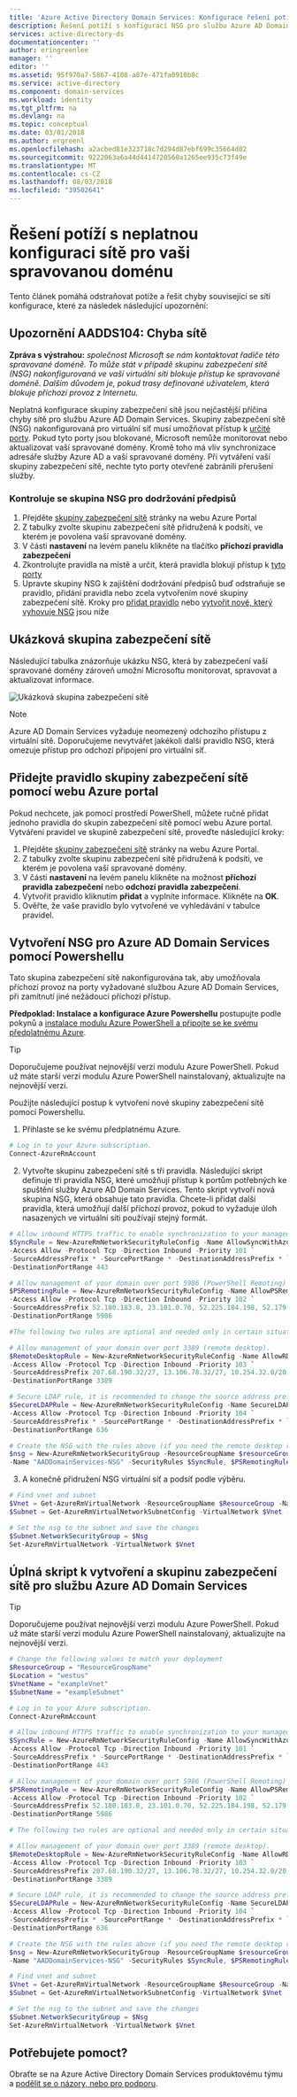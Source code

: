 ```yaml
---
title: 'Azure Active Directory Domain Services: Konfigurace řešení potíží s skupina zabezpečení sítě | Dokumentace Microsoftu'
description: Řešení potíží s konfigurací NSG pro službu Azure AD Domain Services
services: active-directory-ds
documentationcenter: ''
author: eringreenlee
manager: ''
editor: ''
ms.assetid: 95f970a7-5867-4108-a87e-471fa0910b8c
ms.service: active-directory
ms.component: domain-services
ms.workload: identity
ms.tgt_pltfrm: na
ms.devlang: na
ms.topic: conceptual
ms.date: 03/01/2018
ms.author: ergreenl
ms.openlocfilehash: a2acbed81e323718c7d294d87ebf699c35664d02
ms.sourcegitcommit: 9222063a6a44d4414720560a1265ee935c73f49e
ms.translationtype: MT
ms.contentlocale: cs-CZ
ms.lasthandoff: 08/03/2018
ms.locfileid: "39502641"
---
```

# <a name="troubleshoot-invalid-networking-configuration-for-your-managed-domain"></a>Řešení potíží s neplatnou konfiguraci sítě pro vaši spravovanou doménu
Tento článek pomáhá odstraňovat potíže a řešit chyby související se sítí konfigurace, které za následek následující upozornění:

## <a name="alert-aadds104-network-error"></a>Upozornění AADDS104: Chyba sítě
**Zpráva s výstrahou:** *společnost Microsoft se nám kontaktovat řadiče této spravované doméně. To může stát v případě skupinu zabezpečení sítě (NSG) nakonfigurovaná ve vaší virtuální síti blokuje přístup ke spravované doméně. Dalším důvodem je, pokud trasy definované uživatelem, která blokuje příchozí provoz z Internetu.*

Neplatná konfigurace skupiny zabezpečení sítě jsou nejčastější příčina chyby sítě pro službu Azure AD Domain Services. Skupiny zabezpečení sítě (NSG) nakonfigurovaná pro virtuální síť musí umožňovat přístup k [určité porty](active-directory-ds-networking.md#ports-required-for-azure-ad-domain-services). Pokud tyto porty jsou blokované, Microsoft nemůže monitorovat nebo aktualizovat vaší spravované domény. Kromě toho má vliv synchronizace adresáře služby Azure AD a vaší spravované domény. Při vytváření vaší skupiny zabezpečení sítě, nechte tyto porty otevřené zabránili přerušení služby.

### <a name="checking-your-nsg-for-compliance"></a>Kontroluje se skupina NSG pro dodržování předpisů

1. Přejděte [skupiny zabezpečení sítě](https://portal.azure.com/#blade/HubsExtension/Resources/resourceType/Microsoft.Network%2FNetworkSecurityGroups) stránky na webu Azure Portal
2. Z tabulky zvolte skupinu zabezpečení sítě přidružená k podsíti, ve kterém je povolena vaší spravované domény.
3. V části **nastavení** na levém panelu klikněte na tlačítko **příchozí pravidla zabezpečení**
4. Zkontrolujte pravidla na místě a určit, která pravidla blokují přístup k [tyto porty](active-directory-ds-networking.md#ports-required-for-azure-ad-domain-services)
5. Upravte skupiny NSG k zajištění dodržování předpisů buď odstraňuje se pravidlo, přidání pravidla nebo zcela vytvořením nové skupiny zabezpečení sítě. Kroky pro [přidat pravidlo](#add-a-rule-to-a-network-security-group-using-the-azure-portal) nebo [vytvořit nové, který vyhovuje NSG](#create-a-nsg-for-azure-ad-domain-services-using-powershell) jsou níže

## <a name="sample-nsg"></a>Ukázková skupina zabezpečení sítě
Následující tabulka znázorňuje ukázku NSG, která by zabezpečení vaší spravované domény zároveň umožní Microsoftu monitorovat, spravovat a aktualizovat informace.

![Ukázková skupina zabezpečení sítě](.\media\active-directory-domain-services-alerts\default-nsg.png)

>[!NOTE]
> Azure AD Domain Services vyžaduje neomezený odchozího přístupu z virtuální sítě. Doporučujeme nevytvářet jakékoli další pravidlo NSG, která omezuje přístup pro odchozí připojení pro virtuální síť.

## <a name="add-a-rule-to-a-network-security-group-using-the-azure-portal"></a>Přidejte pravidlo skupiny zabezpečení sítě pomocí webu Azure portal
Pokud nechcete, jak pomocí prostředí PowerShell, můžete ručně přidat jednoho pravidla do skupin zabezpečení sítě pomocí webu Azure portal. Vytváření pravidel ve skupině zabezpečení sítě, proveďte následující kroky:

1. Přejděte [skupiny zabezpečení sítě](https://portal.azure.com/#blade/HubsExtension/Resources/resourceType/Microsoft.Network%2FNetworkSecurityGroups) stránky na webu Azure Portal.
2. Z tabulky zvolte skupinu zabezpečení sítě přidružená k podsíti, ve kterém je povolena vaší spravované domény.
3. V části **nastavení** na levém panelu klikněte na možnost **příchozí pravidla zabezpečení** nebo **odchozí pravidla zabezpečení**.
4. Vytvořit pravidlo kliknutím **přidat** a vyplníte informace. Klikněte na **OK**.
5. Ověřte, že vaše pravidlo bylo vytvořené ve vyhledávání v tabulce pravidel.


## <a name="create-a-nsg-for-azure-ad-domain-services-using-powershell"></a>Vytvoření NSG pro Azure AD Domain Services pomocí Powershellu
Tato skupina zabezpečení sítě nakonfigurována tak, aby umožňovala příchozí provoz na porty vyžadované službou Azure AD Domain Services, při zamítnutí jiné nežádoucí příchozí přístup.

**Předpoklad: Instalace a konfigurace Azure Powershellu** postupujte podle pokynů a [instalace modulu Azure PowerShell a připojte se ke svému předplatnému Azure](https://docs.microsoft.com/powershell/azure/install-azurerm-ps?toc=%2fazure%2factive-directory-domain-services%2ftoc.json).

>[!TIP]
> Doporučujeme používat nejnovější verzi modulu Azure PowerShell. Pokud už máte starší verzi modulu Azure PowerShell nainstalovaný, aktualizujte na nejnovější verzi.
>

Použijte následující postup k vytvoření nové skupiny zabezpečení sítě pomocí Powershellu.
1. Přihlaste se ke svému předplatnému Azure.

  ```PowerShell
  # Log in to your Azure subscription.
  Connect-AzureRmAccount
  ```

2. Vytvořte skupinu zabezpečení sítě s tři pravidla. Následující skript definuje tři pravidla NSG, které umožňují přístup k portům potřebných ke spuštění služby Azure AD Domain Services. Tento skript vytvoří nová skupina NSG, která obsahuje tato pravidla. Chcete-li přidat další pravidla, která umožňují další příchozí provoz, pokud to vyžaduje úloh nasazených ve virtuální síti používají stejný formát.

  ```PowerShell
  # Allow inbound HTTPS traffic to enable synchronization to your managed domain.
  $SyncRule = New-AzureRmNetworkSecurityRuleConfig -Name AllowSyncWithAzureAD -Description "Allow synchronization with Azure AD" `
  -Access Allow -Protocol Tcp -Direction Inbound -Priority 101 `
  -SourceAddressPrefix * -SourcePortRange * -DestinationAddressPrefix * `
  -DestinationPortRange 443

  # Allow management of your domain over port 5986 (PowerShell Remoting)
  $PSRemotingRule = New-AzureRmNetworkSecurityRuleConfig -Name AllowPSRemoting -Description "Allow management of domain through port 5986" `
  -Access Allow -Protocol Tcp -Direction Inbound -Priority 102 `
  -SourceAddressPrefix 52.180.183.8, 23.101.0.70, 52.225.184.198, 52.179.126.223, 13.74.249.156, 52.187.117.83, 52.161.13.95, 104.40.156.18, 104.40.87.209, 52.180.179.108, 52.175.18.134, 52.138.68.41, 104.41.159.212, 52.169.218.0, 52.187.120.237, 52.161.110.169, 52.174.189.149, 13.64.151.161 -SourcePortRange * -DestinationAddressPrefix * `
  -DestinationPortRange 5986

  #The following two rules are optional and needed only in certain situations.

  # Allow management of your domain over port 3389 (remote desktop).
  $RemoteDesktopRule = New-AzureRmNetworkSecurityRuleConfig -Name AllowRD -Description "Allow management of domain through port 3389" `
  -Access Allow -Protocol Tcp -Direction Inbound -Priority 103 `
  -SourceAddressPrefix 207.68.190.32/27, 13.106.78.32/27, 10.254.32.0/20, 10.97.136.0/22, 13.106.174.32/27, 13.106.4.96/27 -SourcePortRange * -DestinationAddressPrefix * `
  -DestinationPortRange 3389

  # Secure LDAP rule, it is recommended to change the source address prefix to include only the IP addresses
  $SecureLDAPRule = New-AzureRmNetworkSecurityRuleConfig -Name SecureLDAP -Description "Allow access through secure LDAP port" `
  -Access Allow -Protocol Tcp -Direction Inbound -Priority 104 `
  -SourceAddressPrefix * -SourcePortRange * -DestinationAddressPrefix * `
  -DestinationPortRange 636

  # Create the NSG with the rules above (if you need the remote desktop rule and secure ldap rule, add it below)
  $nsg = New-AzureRmNetworkSecurityGroup -ResourceGroupName $resourceGroup -Location westus `
  -Name "AADDomainServices-NSG" -SecurityRules $SyncRule, $PSRemotingRule
  ```

3. A konečně přidružení NSG virtuální síť a podsíť podle výběru.

  ```PowerShell
  # Find vnet and subnet
  $Vnet = Get-AzureRmVirtualNetwork -ResourceGroupName $ResourceGroup -Name $VnetName
  $Subnet = Get-AzureRmVirtualNetworkSubnetConfig -VirtualNetwork $Vnet -Name $SubnetName

  # Set the nsg to the subnet and save the changes
  $Subnet.NetworkSecurityGroup = $Nsg
  Set-AzureRmVirtualNetwork -VirtualNetwork $Vnet
  ```

## <a name="full-script-to-create-and-apply-an-nsg-for-azure-ad-domain-services"></a>Úplná skript k vytvoření a skupinu zabezpečení sítě pro službu Azure AD Domain Services
>[!TIP]
> Doporučujeme používat nejnovější verzi modulu Azure PowerShell. Pokud už máte starší verzi modulu Azure PowerShell nainstalovaný, aktualizujte na nejnovější verzi.
>

```PowerShell
# Change the following values to match your deployment
$ResourceGroup = "ResourceGroupName"
$Location = "westus"
$VnetName = "exampleVnet"
$SubnetName = "exampleSubnet"

# Log in to your Azure subscription.
Connect-AzureRmAccount

# Allow inbound HTTPS traffic to enable synchronization to your managed domain.
$SyncRule = New-AzureRmNetworkSecurityRuleConfig -Name AllowSyncWithAzureAD -Description "Allow synchronization with Azure AD" `
-Access Allow -Protocol Tcp -Direction Inbound -Priority 101 `
-SourceAddressPrefix * -SourcePortRange * -DestinationAddressPrefix * `
-DestinationPortRange 443

# Allow management of your domain over port 5986 (PowerShell Remoting)
$PSRemotingRule = New-AzureRmNetworkSecurityRuleConfig -Name AllowPSRemoting -Description "Allow management of domain through port 5986" `
-Access Allow -Protocol Tcp -Direction Inbound -Priority 102 `
-SourceAddressPrefix 52.180.183.8, 23.101.0.70, 52.225.184.198, 52.179.126.223, 13.74.249.156, 52.187.117.83, 52.161.13.95, 104.40.156.18, 104.40.87.209, 52.180.179.108, 52.175.18.134, 52.138.68.41, 104.41.159.212, 52.169.218.0, 52.187.120.237, 52.161.110.169, 52.174.189.149, 13.64.151.161 -SourcePortRange * -DestinationAddressPrefix * `
-DestinationPortRange 5986

# The following two rules are optional and needed only in certain situations.

# Allow management of your domain over port 3389 (remote desktop).
$RemoteDesktopRule = New-AzureRmNetworkSecurityRuleConfig -Name AllowRD -Description "Allow management of domain through port 3389" `
-Access Allow -Protocol Tcp -Direction Inbound -Priority 103 `
-SourceAddressPrefix 207.68.190.32/27, 13.106.78.32/27, 10.254.32.0/20, 10.97.136.0/22, 13.106.174.32/27, 13.106.4.96/27 -SourcePortRange * -DestinationAddressPrefix * `
-DestinationPortRange 3389

# Secure LDAP rule, it is recommended to change the source address prefix to include only the IP addresses
$SecureLDAPRule = New-AzureRmNetworkSecurityRuleConfig -Name SecureLDAP -Description "Allow access through secure LDAP port" `
-Access Allow -Protocol Tcp -Direction Inbound -Priority 104 `
-SourceAddressPrefix * -SourcePortRange * -DestinationAddressPrefix * `
-DestinationPortRange 636

# Create the NSG with the rules above (if you need the remote desktop rule and secure ldap rule, add it below)
$nsg = New-AzureRmNetworkSecurityGroup -ResourceGroupName $resourceGroup -Location westus `
-Name "AADDomainServices-NSG" -SecurityRules $SyncRule, $PSRemotingRule

# Find vnet and subnet
$Vnet = Get-AzureRmVirtualNetwork -ResourceGroupName $ResourceGroup -Name $VnetName
$Subnet = Get-AzureRmVirtualNetworkSubnetConfig -VirtualNetwork $Vnet -Name $SubnetName

# Set the nsg to the subnet and save the changes
$Subnet.NetworkSecurityGroup = $Nsg
Set-AzureRmVirtualNetwork -VirtualNetwork $Vnet
```


## <a name="need-help"></a>Potřebujete pomoct?
Obraťte se na Azure Active Directory Domain Services produktovému týmu a [podělit se o názory, nebo pro podporu](active-directory-ds-contact-us.md).
